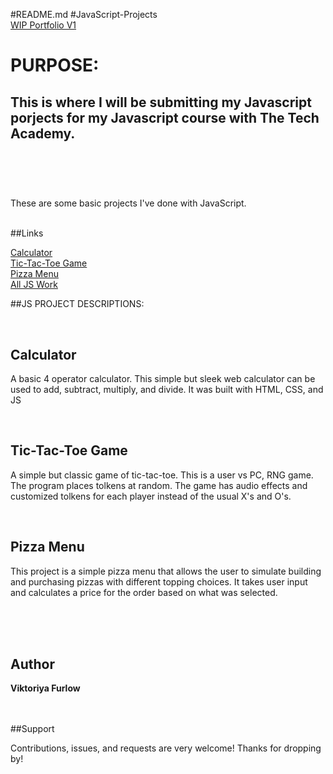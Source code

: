 #README.md
#JavaScript-Projects
<br>
[WIP Portfolio V1](sassycatslaps.github.io)
<br>

<h1>PURPOSE:</h1>
<h2>This is where I will be submitting my Javascript porjects for my Javascript course with The Tech Academy.</h2>
<br>
<br>
<h1></h1>

<p>These are some basic projects I've done with JavaScript.</p>
<br>
##Links

[Calculator](https://github.com/SassyCatSlaps/JavaScript-Projects/tree/main/Calculator)
<br>
[Tic-Tac-Toe Game](https://github.com/SassyCatSlaps/JavaScript-Projects/tree/main/Basic%20JavaScript%20Projects/JS%20Practice/JavaScript%20Projects/TicTacToe)
<br>
[Pizza Menu](https://github.com/SassyCatSlaps/JavaScript-Projects/tree/main/Basic%20JavaScript%20Projects/JS%20Practice/JavaScript%20Projects/Pizza_Project)
<br>
[All JS Work](https://github.com/SassyCatSlaps/JavaScript-Projects)
<br>

<!--  Screenshots | screenshot gifs coming soon -->


##JS PROJECT DESCRIPTIONS:

<br>

<h2>Calculator</h2>

<p>A basic 4 operator calculator. This simple but sleek web calculator can be used to add, subtract, multiply, and divide. It was built with HTML, CSS, and JS</p>

<br>

<h2>Tic-Tac-Toe Game</h2>

<p>A simple but classic game of tic-tac-toe. This is a user vs PC, RNG game. The program places tolkens at random. The game has audio effects and customized tolkens for each player instead of the usual X's and O's.</p>

<br>

<h2>Pizza Menu</h2>

<p>This project is a simple pizza menu that allows the user to simulate building and purchasing pizzas with different topping choices. It takes user input and calculates a price for the order based on what was selected.</p>
<br>
<br>
<br>

## Author

**Viktoriya Furlow**
<br>
<br>
<br>

##Support

Contributions, issues, and requests are very welcome!
Thanks for dropping by!
